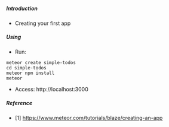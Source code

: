 ##### Introduction
- Creating your first app

##### Using
- Run:
```
meteor create simple-todos
cd simple-todos
meteor npm install
meteor
```

- Access: http://localhost:3000

##### Reference
- [1] https://www.meteor.com/tutorials/blaze/creating-an-app
